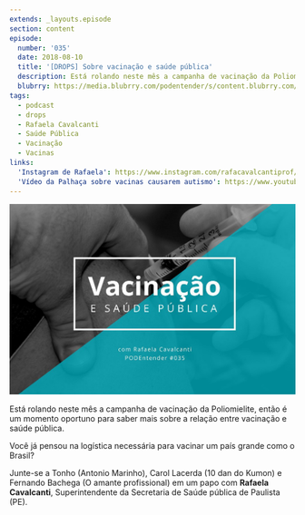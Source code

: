 ```yaml
---
extends: _layouts.episode
section: content
episode:
  number: '035'
  date: 2018-08-10
  title: '[DROPS] Sobre vacinação e saúde pública'
  description: Está rolando neste mês a campanha de vacinação da Poliomielite, então é um momento oportuno para saber mais sobre a relação entre vacinação e saúde pública. Você já pensou na logística necessária para vacinar um país grande como o Brasil?
  blubrry: https://media.blubrry.com/podentender/s/content.blubrry.com/podentender/PODEntender_35.mp3
tags:
  - podcast
  - drops
  - Rafaela Cavalcanti
  - Saúde Pública
  - Vacinação
  - Vacinas
links:
  'Instagram de Rafaela': https://www.instagram.com/rafacavalcantiprof/
  'Vídeo da Palhaça sobre vacinas causarem autismo': https://www.youtube.com/watch?v=NIrAcrtPVRQ
---
```


![Capa do episódio: Vacinação e Saúde Pública, com Rafaela Cavalcanti](/assets/images/episode/035/035-capa.jpg)

Está rolando neste mês a campanha de vacinação da Poliomielite, então é um momento oportuno
para saber mais sobre a relação entre vacinação e saúde pública.

Você já pensou na logística necessária para vacinar um país grande como o Brasil?

Junte-se a Tonho (Antonio Marinho), Carol Lacerda (10 dan do Kumon) e Fernando Bachega (O amante profissional)
em um papo com **Rafaela Cavalcanti**, Superintendente da Secretaria de Saúde pública de Paulista (PE).
